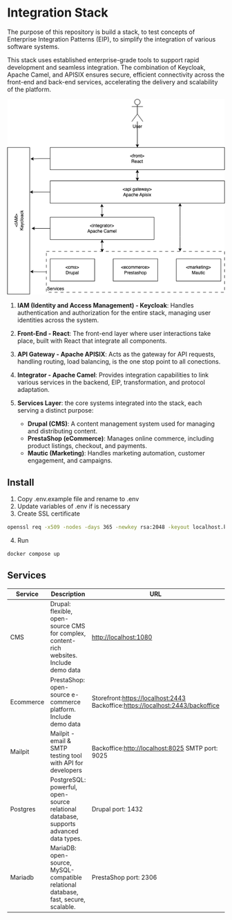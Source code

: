 # Integration Stack

The purpose of this repository is build a stack, to test concepts of Enterprise Integration Patterns (EIP), to simplify the integration of various software systems.

This stack uses established enterprise-grade tools to support rapid development and seamless integration. The combination of Keycloak, Apache Camel, and APISIX ensures secure, efficient connectivity across the front-end and back-end services, accelerating the delivery and scalability of the platform.

![](assets/diagram.png)

1. **IAM (Identity and Access Management) - Keycloak**: Handles authentication and authorization for the entire stack, managing user identities across the system.

2. **Front-End - React**: The front-end layer where user interactions take place, built with React that integrate all components.

3. **API Gateway - Apache APISIX**: Acts as the gateway for API requests, handling routing, load balancing, is the one stop point to all conections.

4. **Integrator - Apache Camel**: Provides integration capabilities to link various services in the backend, EIP, transformation, and protocol adaptation.

5. **Services Layer**: the core systems integrated into the stack, each serving a distinct purpose:
   - **Drupal (CMS)**: A content management system used for managing and distributing content.
   - **PrestaShop (eCommerce)**: Manages online commerce, including product listings, checkout, and payments.
   - **Mautic (Marketing)**: Handles marketing automation, customer engagement, and campaigns.

## Install

1. Copy .env.example file and rename to .env
2. Update variables of .env if is necessary
3. Create SSL certificate

```bash
openssl req -x509 -nodes -days 365 -newkey rsa:2048 -keyout localhost.key -out localhost.crt -subj "/C=US/ST=YourState/L=YourCity/O=YourOrganization/CN=localhost"
```

4. Run

```bash
docker compose up
```

## Services

| Service   | Description                                                                             | URL                                                                                                                                           | Default users                                       |
| --------- | --------------------------------------------------------------------------------------- | --------------------------------------------------------------------------------------------------------------------------------------------- | --------------------------------------------------- |
| CMS       | Drupal: flexible, open-source CMS for complex, content-rich websites. Include demo data | [http://localhost:1080](https://localhost:1080)                                                                                               | User: admin Password: admin                         |
| Ecommerce | PrestaShop: open-source e-commerce platform. Include demo data                          | Storefront:[https://localhost:2443](https://localhost:2443) Backoffice:[https://localhost:2443/backoffice](https://localhost:2443/backoffice) | User: demo@prestashop.com Password: prestashop_demo |
| Mailpit   | Mailpit - email & SMTP testing tool with API for developers                             | Backoffice:[http://localhost:8025](http://localhost:8025) SMTP port: 9025                                                                     |                                                     |
| Postgres  | PostgreSQL: powerful, open-source relational database, supports advanced data types.    | Drupal port: 1432                                                                                                                             | Db, pwd, user: drupal                               |
| Mariadb   | MariaDB: open-source, MySQL-compatible relational database, fast, secure, scalable.     | PrestaShop port: 2306                                                                                                                         | Db, pwd, user: prestashop                           |

